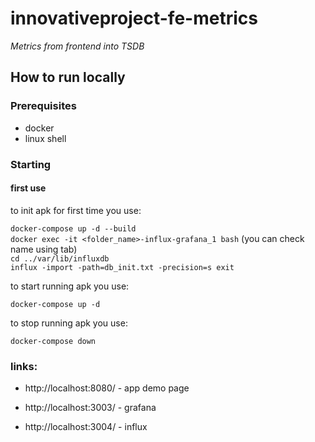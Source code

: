 # innovativeproject-fe-metrics
_Metrics from frontend into TSDB_

## How to run locally
### Prerequisites
- docker
- linux shell

### Starting

#### first use

to init apk for first time you use:

`docker-compose up -d --build`  
`docker exec -it <folder_name>-influx-grafana_1 bash` (you can check name using tab)  
`cd ../var/lib/influxdb`  
`influx -import -path=db_init.txt -precision=s
exit`


to start running apk you use:

`docker-compose up -d`

to stop running apk you use:

`docker-compose down`

### links:

- http://localhost:8080/ - app demo page

- http://localhost:3003/ - grafana

- http://localhost:3004/ - influx


